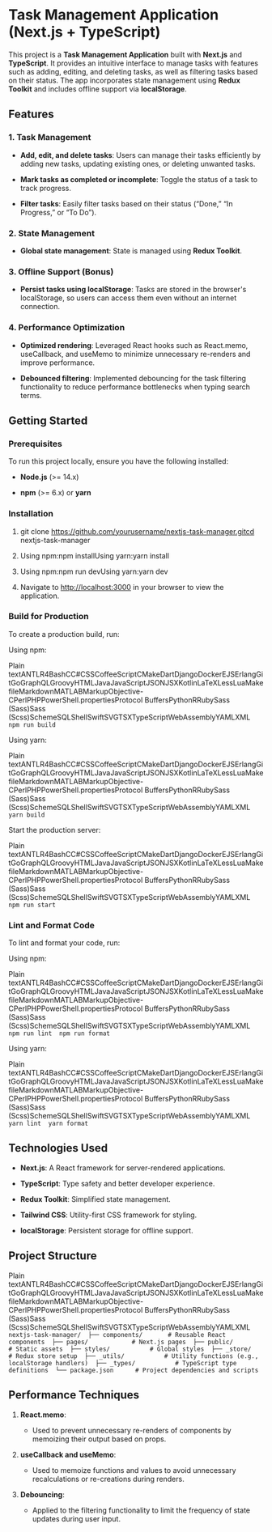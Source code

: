 Task Management Application (Next.js + TypeScript)
==================================================

This project is a **Task Management Application** built with **Next.js** and **TypeScript**. It provides an intuitive interface to manage tasks with features such as adding, editing, and deleting tasks, as well as filtering tasks based on their status. The app incorporates state management using **Redux Toolkit** and includes offline support via **localStorage**.

Features
--------

### 1\. Task Management

*   **Add, edit, and delete tasks**: Users can manage their tasks efficiently by adding new tasks, updating existing ones, or deleting unwanted tasks.
    
*   **Mark tasks as completed or incomplete**: Toggle the status of a task to track progress.
    
*   **Filter tasks**: Easily filter tasks based on their status (“Done,” “In Progress,” or “To Do”).
    

### 2\. State Management

*   **Global state management**: State is managed using **Redux Toolkit**.
    

### 3\. Offline Support (Bonus)

*   **Persist tasks using localStorage**: Tasks are stored in the browser's localStorage, so users can access them even without an internet connection.
    

### 4\. Performance Optimization

*   **Optimized rendering**: Leveraged React hooks such as React.memo, useCallback, and useMemo to minimize unnecessary re-renders and improve performance.
    
*   **Debounced filtering**: Implemented debouncing for the task filtering functionality to reduce performance bottlenecks when typing search terms.
    

Getting Started
---------------

### Prerequisites

To run this project locally, ensure you have the following installed:

*   **Node.js** (>= 14.x)
    
*   **npm** (>= 6.x) or **yarn**
    

### Installation

1.  git clone https://github.com/yourusername/nextjs-task-manager.gitcd nextjs-task-manager
    
2.  Using npm:npm installUsing yarn:yarn install
    
3.  Using npm:npm run devUsing yarn:yarn dev
    
4.  Navigate to [http://localhost:3000](http://localhost:3000/) in your browser to view the application.
    

### Build for Production

To create a production build, run:

Using npm:

Plain textANTLR4BashCC#CSSCoffeeScriptCMakeDartDjangoDockerEJSErlangGitGoGraphQLGroovyHTMLJavaJavaScriptJSONJSXKotlinLaTeXLessLuaMakefileMarkdownMATLABMarkupObjective-CPerlPHPPowerShell.propertiesProtocol BuffersPythonRRubySass (Sass)Sass (Scss)SchemeSQLShellSwiftSVGTSXTypeScriptWebAssemblyYAMLXML`   npm run build   `

Using yarn:

Plain textANTLR4BashCC#CSSCoffeeScriptCMakeDartDjangoDockerEJSErlangGitGoGraphQLGroovyHTMLJavaJavaScriptJSONJSXKotlinLaTeXLessLuaMakefileMarkdownMATLABMarkupObjective-CPerlPHPPowerShell.propertiesProtocol BuffersPythonRRubySass (Sass)Sass (Scss)SchemeSQLShellSwiftSVGTSXTypeScriptWebAssemblyYAMLXML`   yarn build   `

Start the production server:

Plain textANTLR4BashCC#CSSCoffeeScriptCMakeDartDjangoDockerEJSErlangGitGoGraphQLGroovyHTMLJavaJavaScriptJSONJSXKotlinLaTeXLessLuaMakefileMarkdownMATLABMarkupObjective-CPerlPHPPowerShell.propertiesProtocol BuffersPythonRRubySass (Sass)Sass (Scss)SchemeSQLShellSwiftSVGTSXTypeScriptWebAssemblyYAMLXML`   npm run start   `

### Lint and Format Code

To lint and format your code, run:

Using npm:

Plain textANTLR4BashCC#CSSCoffeeScriptCMakeDartDjangoDockerEJSErlangGitGoGraphQLGroovyHTMLJavaJavaScriptJSONJSXKotlinLaTeXLessLuaMakefileMarkdownMATLABMarkupObjective-CPerlPHPPowerShell.propertiesProtocol BuffersPythonRRubySass (Sass)Sass (Scss)SchemeSQLShellSwiftSVGTSXTypeScriptWebAssemblyYAMLXML`   npm run lint  npm run format   `

Using yarn:

Plain textANTLR4BashCC#CSSCoffeeScriptCMakeDartDjangoDockerEJSErlangGitGoGraphQLGroovyHTMLJavaJavaScriptJSONJSXKotlinLaTeXLessLuaMakefileMarkdownMATLABMarkupObjective-CPerlPHPPowerShell.propertiesProtocol BuffersPythonRRubySass (Sass)Sass (Scss)SchemeSQLShellSwiftSVGTSXTypeScriptWebAssemblyYAMLXML`   yarn lint  yarn format   `

Technologies Used
-----------------

*   **Next.js**: A React framework for server-rendered applications.
    
*   **TypeScript**: Type safety and better developer experience.
    
*   **Redux Toolkit**: Simplified state management.
    
*   **Tailwind CSS**: Utility-first CSS framework for styling.
    
*   **localStorage**: Persistent storage for offline support.
    

Project Structure
-----------------

Plain textANTLR4BashCC#CSSCoffeeScriptCMakeDartDjangoDockerEJSErlangGitGoGraphQLGroovyHTMLJavaJavaScriptJSONJSXKotlinLaTeXLessLuaMakefileMarkdownMATLABMarkupObjective-CPerlPHPPowerShell.propertiesProtocol BuffersPythonRRubySass (Sass)Sass (Scss)SchemeSQLShellSwiftSVGTSXTypeScriptWebAssemblyYAMLXML`   nextjs-task-manager/  ├── components/       # Reusable React components  ├── pages/            # Next.js pages  ├── public/           # Static assets  ├── styles/           # Global styles  ├── _store/           # Redux store setup  ├── _utils/           # Utility functions (e.g., localStorage handlers)  ├── _types/           # TypeScript type definitions  └── package.json      # Project dependencies and scripts   `

Performance Techniques
----------------------

1.  **React.memo**:
    
    *   Used to prevent unnecessary re-renders of components by memoizing their output based on props.
        
2.  **useCallback and useMemo**:
    
    *   Used to memoize functions and values to avoid unnecessary recalculations or re-creations during renders.
        
3.  **Debouncing**:
    
    *   Applied to the filtering functionality to limit the frequency of state updates during user input.
        

